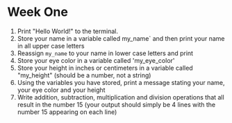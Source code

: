 # Week One
1. Print "Hello World!" to the terminal.
1. Store your name in a variable called my_name` and then print your name in all upper case letters
1. Reassign `my_name` to your name in lower case letters and print
1. Store your eye color in a variable called 'my_eye_color'
1. Store your height in inches or centimeters in a variable called "my_height" (should be a number, not a string)
1. Using the variables you have stored, print a message stating your name, your eye color and your height
1. Write addition, subtraction, multiplication and division operations that all result in the number 15 (your output should simply be 4 lines with the number 15 appearing on each line)